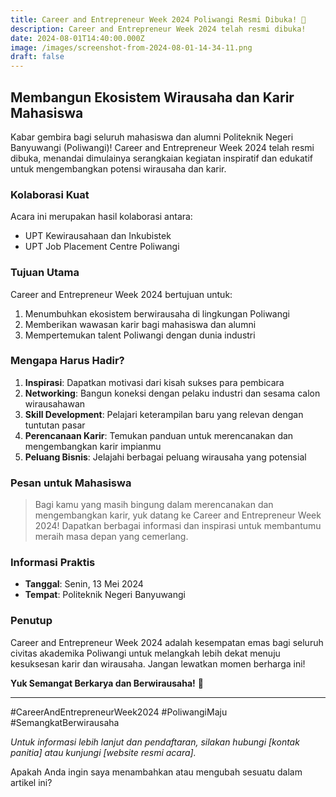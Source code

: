 ```yaml
---
title: Career and Entrepreneur Week 2024 Poliwangi Resmi Dibuka! 🎉
description: Career and Entrepreneur Week 2024 telah resmi dibuka!
date: 2024-08-01T14:40:00.000Z
image: /images/screenshot-from-2024-08-01-14-34-11.png
draft: false
---
```

## Membangun Ekosistem Wirausaha dan Karir Mahasiswa

Kabar gembira bagi seluruh mahasiswa dan alumni Politeknik Negeri Banyuwangi (Poliwangi)! Career and Entrepreneur Week 2024 telah resmi dibuka, menandai dimulainya serangkaian kegiatan inspiratif dan edukatif untuk mengembangkan potensi wirausaha dan karir.

### Kolaborasi Kuat

Acara ini merupakan hasil kolaborasi antara:

* UPT Kewirausahaan dan Inkubistek
* UPT Job Placement Centre Poliwangi

### Tujuan Utama

Career and Entrepreneur Week 2024 bertujuan untuk:

1. Menumbuhkan ekosistem berwirausaha di lingkungan Poliwangi
2. Memberikan wawasan karir bagi mahasiswa dan alumni
3. Mempertemukan talent Poliwangi dengan dunia industri

### Mengapa Harus Hadir?

1. **Inspirasi**: Dapatkan motivasi dari kisah sukses para pembicara
2. **Networking**: Bangun koneksi dengan pelaku industri dan sesama calon wirausahawan
3. **Skill Development**: Pelajari keterampilan baru yang relevan dengan tuntutan pasar
4. **Perencanaan Karir**: Temukan panduan untuk merencanakan dan mengembangkan karir impianmu
5. **Peluang Bisnis**: Jelajahi berbagai peluang wirausaha yang potensial

### Pesan untuk Mahasiswa

> Bagi kamu yang masih bingung dalam merencanakan dan mengembangkan karir, yuk datang ke Career and Entrepreneur Week 2024! Dapatkan berbagai informasi dan inspirasi untuk membantumu meraih masa depan yang cemerlang.

### Informasi Praktis

* **Tanggal**: Senin, 13 Mei 2024
* **Tempat**: Politeknik Negeri Banyuwangi

### Penutup

Career and Entrepreneur Week 2024 adalah kesempatan emas bagi seluruh civitas akademika Poliwangi untuk melangkah lebih dekat menuju kesuksesan karir dan wirausaha. Jangan lewatkan momen berharga ini!

**Yuk Semangat Berkarya dan Berwirausaha!** 💪

- - -

\#CareerAndEntrepreneurWeek2024 #PoliwangiMaju #SemangkatBerwirausaha

*Untuk informasi lebih lanjut dan pendaftaran, silakan hubungi \[kontak panitia] atau kunjungi \[website resmi acara].*

Apakah Anda ingin saya menambahkan atau mengubah sesuatu dalam artikel ini?
